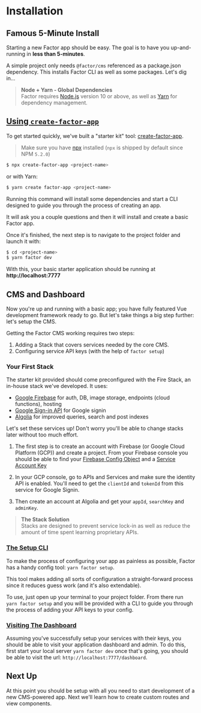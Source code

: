 # Installation

## Famous 5-Minute Install

Starting a new Factor app should be easy. The goal is to have you up-and-running in **less than 5-minutes**. 

A simple project only needs `@factor/cms` referenced as a package.json dependency. This installs Factor CLI as well as some packages. Let's dig in...

> **Node + Yarn - Global Dependencies** <br/>
> Factor requires [Node.js](https://nodejs.org/en/) version 10 or above, as well as [Yarn](https://yarnpkg.com/en/) for dependency management.

## [Using `create-factor-app`](#create-factor-app)

To get started quickly, we've built a "starter kit" tool: [create-factor-app](https://www.npmjs.com/package/create-factor-app).

> Make sure you have [npx](https://www.npmjs.com/package/npx) installed (`npx` is shipped by default since NPM `5.2.0`)

```bash
$ npx create-factor-app <project-name>
```

or with Yarn: 

```bash
$ yarn create factor-app <project-name>
```

Running this command will install some dependencies and start a CLI designed to guide you through the process of creating an app. 

It will ask you a couple questions and then it will install and create a basic Factor app. 

Once it's finished, the next step is to navigate to the project folder and launch it with:

```bash
$ cd <project-name>
$ yarn factor dev
```

With this, your basic starter application should be running at **http://localhost:7777**

## CMS and Dashboard 

Now you're up and running with a basic app; you have fully featured Vue development framework ready to go. But let's take things a big step further: let's setup the CMS. 

Getting the Factor CMS working requires two steps: 

1. Adding a Stack that covers services needed by the core CMS. 
2. Configuring service API keys (with the help of `factor setup`)

### Your First Stack

The starter kit provided should come preconfigured with the Fire Stack, an in-house stack we've developed. It uses: 

- [Google Firebase](https://firebase.google.com) for auth, DB, image storage, endpoints (cloud functions), hosting
- [Google Sign-in API](https://developers.google.com/identity/sign-in/web/sign-in) for Google signin
- [Algolia](https://www.algolia.com/) for improved queries, search and post indexes

Let's set these services up! Don't worry you'll be able to change stacks later without too much effort.

1. The first step is to create an account with Firebase (or Google Cloud Platform (GCP)) and create a project. From your Firebase console you should be able to find your [Firebase Config Object](https://firebase.google.com/docs/web/setup?authuser=0#config-object) and a [Service Account Key](https://console.firebase.google.com/)

2. In your GCP console, go to APIs and Services and make sure the identity API is enabled. You'll need to get the `clientId` and `tokenId` from this service for Google Signin.

3. Then create an account at Algolia and get your  `appId`, `searchKey` and `adminKey`.
  
> **The Stack Solution** <br/>
> Stacks are designed to prevent service lock-in as well as reduce the amount of time spent learning proprietary APIs.


### [The Setup CLI](#factor-setup)

To make the process of configuring your app as painless as possible, Factor has a handy config tool: `yarn factor setup`. 

This tool makes adding all sorts of configuration a straight-forward process since it reduces guess work (and it's also extendable).  

To use, just open up your terminal to your project folder. From there run `yarn factor setup` and you will be provided with a CLI to guide you through the process of adding your API keys to your config. 

### [Visiting The Dashboard](#visiting)

Assuming you've successfully setup your services with their keys, you should be able to visit your application dashboard and admin. To do this, first start your local server `yarn factor dev` once that's going, you should be able to visit the url: `http://localhost:7777/dashboard`.

## Next Up

At this point you should be setup with all you need to start development of a new CMS-powered app. Next we'll learn how to create custom routes and view components.
